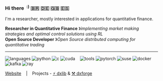 ### Hi there&nbsp;&nbsp;<sup>:)</sup>   🇧🇷 🇩🇪 🇬🇧 🇪🇸

I'm a researcher, mostly interested in applications for quantitative finance.

**Researcher in Quantitative Finance** &#12299;_implementing market making strategies and optimal control solutions using RL_
<br/>
**Open Source Developer** &#12299;_Open Source distributed computing for quantitative trading_

----


![languages](https://img.shields.io/static/v1?label=&message=languages:&color=111&style=flat-square)
![python](https://img.shields.io/static/v1?logo=python&label=&message=python&color=36465D&logoColor=AAA&style=flat-square&link=)
![c](https://img.shields.io/static/v1?logo=c&label=&message=lang&color=36465D&logoColor=AAA&style=flat-square)
![cuda](https://img.shields.io/static/v1?logo=nvidia&label=&message=Cuda&color=36465D&logoColor=AAA&style=flat-square)&nbsp;&nbsp;&nbsp;
![tools](https://img.shields.io/static/v1?label=&message=tools:&color=111&style=flat-square)
![pytorch](https://img.shields.io/static/v1?logo=pytorch&label=&message=PyTorch&color=36465D&logoColor=AAA&style=flat-square)
![suse](https://img.shields.io/static/v1?logo=opensuse&label=&message=OpenSUSE&color=36465D&logoColor=AAA&style=flat-square)
![docker](https://img.shields.io/static/v1?logo=docker&label=&message=docker&color=36465D&logoColor=AAA&style=flat-square)
![kafka](https://img.shields.io/static/v1?logo=apachekafka&label=&message=kafka&color=36465D&logoColor=AAA&style=flat-square)
![ray](https://img.shields.io/static/v1?logo=ray&label=&message=ray&color=36465D&logoColor=AAA&style)
&nbsp;&nbsp;&nbsp;

[Website](https://rzimmerdev.github.io) &nbsp;&nbsp;&nbsp;|&nbsp;&nbsp;&nbsp; Projects - [⚡ dxlib](https://github.com/divergex/dxlib) & [⚒️ dxforge](https://github.com/divergex/dxforge)

